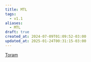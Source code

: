 ```yaml
---
title: MTL
tags:
  - v1.1
aliases:
  - MTL
draft: true
created_at: 2024-07-09T01:09:52-03:00
updated_at: 2025-01-24T00:31:15-03:00
---
```


[Toram](content/entrada/2024/07/26/Toram.md)